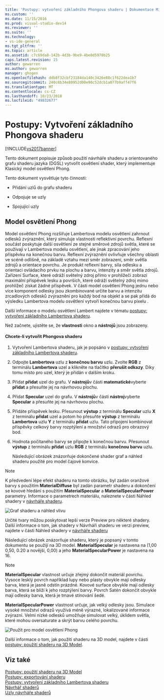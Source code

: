 ```yaml
---
title: 'Postupy: vytvoření základního Phongova shaderu | Dokumentace Microsoftu'
ms.custom: ''
ms.date: 11/15/2016
ms.prod: visual-studio-dev14
ms.reviewer: ''
ms.suite: ''
ms.technology:
- vs-ide-general
ms.tgt_pltfrm: ''
ms.topic: article
ms.assetid: c7c69da8-142b-4d3b-9be9-4be0d5970b25
caps.latest.revision: 15
author: gewarren
ms.author: gewarren
manager: ghogen
ms.openlocfilehash: ddb8f32cbf23184da140c3426e88c1f622dea1b7
ms.sourcegitcommit: 240c8b34e80952d00e90c52dcb1a077b9aff47f6
ms.translationtype: MT
ms.contentlocale: cs-CZ
ms.lasthandoff: 10/23/2018
ms.locfileid: "49832677"
---
```

# <a name="how-to-create-a-basic-phong-shader"></a>Postupy: Vytvoření základního Phongova shaderu
[!INCLUDE[vs2017banner](../includes/vs2017banner.md)]

Tento dokument popisuje způsob použití návrháře shaderu a orientovaného grafu shaderu jazyka (DGSL) vytvořit osvětlení shader, který implementuje Klasický model osvětlení Phong.  
  
 Tento dokument vysvětluje tyto činnosti:  
  
-   Přidání uzlů do grafu shaderu  
  
-   Odpojuje se uzly  
  
-   Spojující uzly  
  
## <a name="the-phong-lighting-model"></a>Model osvětlení Phong  
 Model osvětlení Phong rozšiřuje Lambertova modelu osvětlení zahrnout odlesků zvýraznění, který simuluje vlastnosti reflektivní povrchu. Reflexní součást poskytuje další osvětlení ze stejné směrové zdrojů světla, které se používají v Lambertova modelu osvětlení, ale jinak zpracování jeho příspěvku na konečnou barvu. Reflexní zvýraznění ovlivňuje všechny oblasti ve scéně odlišně, na základě vztahu mezi směr zobrazení, směr světla zdrojů a orientace povrchu. Je produkt reflexní barvy, síla odlesku a orientaci ovládacího prvku na plochu a barvu, intenzity a směr světla zdrojů. Zařízení Surface, které odráží světelný zdroj přímo v prohlížeči zobrazí maximální příspěvek lesku a površích, které odráží světelný zdroj mimo prohlížeč získat žádné příspěvek. V části model osvětlení Phong jednu nebo více komponent odlesky jsou zkombinované určíte barvu a intenzitu zrcadlových odlesků zvýraznění pro každý bod na objekt a se pak přidá do výsledku Lambertova modelu osvětlení vytvoří konečnou barvu pixelu .  
  
 Další informace o modelu osvětlení Lambert najdete v tématu [postupy: vytvoření základního Lambertova shaderu](../designers/how-to-create-a-basic-lambert-shader.md).  
  
 Než začnete, ujistěte se, že **vlastnosti** okno a **nástrojů** jsou zobrazeny.  
  
#### <a name="to-create-a-phong-shader"></a>Chcete-li vytvořit Phongova shaderu  
  
1. Vytvoření Lambertova shaderu, jak je popsáno v [postupy: vytvoření základního Lambertova shaderu](../designers/how-to-create-a-basic-lambert-shader.md).  
  
2. Odpojte **Lambertova** uzlu z **konečnou barvu** uzlu. Zvolte **RGB** z terminálu **Lambertova** uzel a klikněte na tlačítko **přerušit odkazy**. Díky tomu místo pro uzel, který je přidán v dalším kroku.  
  
3. Přidat **přidat** uzel do grafu. V **nástrojů**v části **matematické**vyberte **přidat** a přesuňte jej na návrhovou plochu.  
  
4. Přidat **Specular** uzel do grafu. V **nástrojů**v části **nástroj**vyberte **Specular** a přesuňte jej na návrhovou plochu.  
  
5. Přidáte příspěvek lesku. Přesunout **výstup** z terminálu **Specular** uzlu **X** z terminálu **přidat** uzel a potom ho přesuňte **výstup**  z terminálu **Lambertova** uzlu **Y** z terminálu **přidat** uzlu. Tato připojení kombinovat příspěvky celkový barvy rozptýlení a množství odrazů pro obrazový bod.  
  
6. Hodnota počítaného barvy se připojte k konečnou barvu. Přesunout **výstup** z terminálu **přidat** uzlu **RGB** z terminálu **konečnou barvu** uzlu.  
  
   Následující obrázek znázorňuje dokončené shader graf a náhled shaderu použité pro model čajové konvice.  
  
> [!NOTE]
>  K předvedení lépe efekt shaderu na tomto obrázku, byl zadán oranžové barvy s použitím **MaterialDiffuse** byl zadán parametr shaderu a dokončení se kovové hledání s použitím **MaterialSpecular** a **MaterialSpecularPower** parametry. Informace o parametrech materiálu, naleznete v části Náhled shadery v [návrháře shaderu](../designers/shader-designer.md).  
  
 ![Graf shaderu a náhled vlivu](../designers/media/digit-lighting-graph.png "číslice. osvětlení grafu")  
  
 Určité tvary můžou poskytovat lepší verze Preview pro některé shadery. Další informace o tom, jak shadery v Návrháři shaderu ve verzi preview, najdete v části Náhled shadery v [návrháře shaderu](../designers/shader-designer.md)  
  
 Následující obrázek znázorňuje shaderu, který je popsaný v tomto dokumentu se použijí na 3D model. **MaterialSpecular** je nastavena na (1,00 0,50, 0.20 a novější, 0,00) a jeho **MaterialSpecularPower** je nastavena na 16.  
  
> [!NOTE]
>  **MaterialSpecular** vlastnost určuje zřejmý dokončit materiál povrchu. Vysoce lesklý povrch například lupy nebo plasty obvykle mají odlesky barva, která je jasně odstín prázdné. Kovové surface obvykle mají odlesky barva, která se blíží k jeho rozptýlení barvy. Povrch Satén dokončit obvykle mají odlesky barva, která je tmavé stínování šedé.  
>   
>  **MaterialSpecularPower** vlastnost určuje, jak velký odlesky jsou. Simulace vysoké množství odrazů využívá méně výrazné, lokalizované informace zvýrazní. Velmi nízké odlesků umožňuje simulovat velký, úklidem světla, které mohou oversaturate a skrýt barvu celého povrchu.  
  
 ![Použít pro model osvětlení Phong](../designers/media/digit-lighting-model.png "Model osvětlení číslice")  
  
 Další informace o tom, jak použití shaderu na 3D model, najdete v části [postupy: použití shaderu na 3D Model](../designers/how-to-apply-a-shader-to-a-3-d-model.md).  
  
## <a name="see-also"></a>Viz také  
 [Postupy: použití shaderu na 3D Model](../designers/how-to-apply-a-shader-to-a-3-d-model.md)   
 [Postupy: exportování shaderu](../designers/how-to-export-a-shader.md)   
 [Postupy: vytvoření základního Lambertova shaderu](../designers/how-to-create-a-basic-lambert-shader.md)   
 [Návrhář shaderů](../designers/shader-designer.md)   
 [Uzly návrháře shaderů](../designers/shader-designer-nodes.md)




